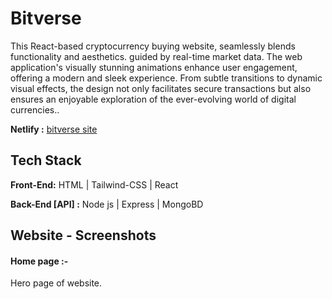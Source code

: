 


# Bitverse
This React-based cryptocurrency buying website, seamlessly blends functionality and aesthetics. guided by real-time market data. The web application's visually stunning animations enhance user engagement, offering a modern and sleek experience. From subtle transitions to dynamic visual effects, the design not only facilitates secure transactions but also ensures an enjoyable exploration of the ever-evolving world of digital currencies.. 


**Netlify :**  [bitverse site](https://delightful-tapioca-0ecbc0.netlify.app/)
## Tech Stack

**Front-End:** HTML | Tailwind-CSS | React

**Back-End [API] :** Node js | Express | MongoBD



## Website - Screenshots


#### Home page :-

Hero page of website.



